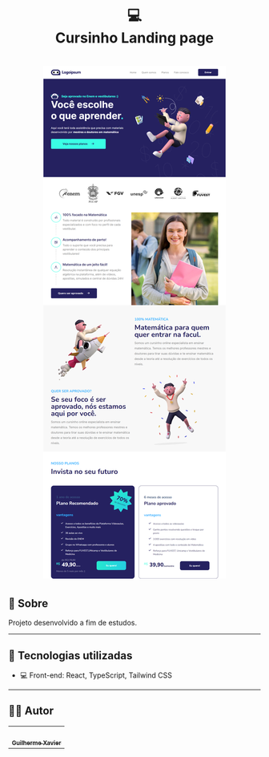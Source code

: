 <h1 align="center">
  💻<br>Cursinho Landing page
</h1>
<h1 align="center">
  <img src="/preview.jpg">
</h1>

## 📑 Sobre

Projeto desenvolvido a fim de estudos.

---

## 🚀 Tecnologias utilizadas

- 💻 Front-end: React, TypeScript, Tailwind CSS


---
## 🧑‍💻 Autor

<table>
  <tr>
    <td align="center">
      <a href="github.com/guixavier77">
        <img src="https://avatars3.githubusercontent.com/u/80369802" width="100px;" alt=""/><br>
        <sub>
          <b>Guilherme Xavier</b>
        </sub>
      </a>
    </td>
  </tr>
</table>